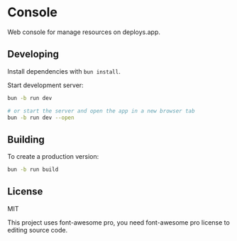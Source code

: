 # Console

Web console for manage resources on deploys.app.

## Developing

Install dependencies with `bun install`.

Start development server:

```bash
bun -b run dev

# or start the server and open the app in a new browser tab
bun -b run dev --open
```

## Building

To create a production version:

```bash
bun -b run build
```

## License

MIT

This project uses font-awesome pro, you need font-awesome pro license to editing source code.
